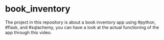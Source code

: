 # book_inventory

The  project in this repository is  about a book inventory app using #python, #flask, and #sqlachemy, you can  have a look at the actual functioning of the app through this video.




